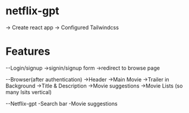 # netflix-gpt
  -> Create react app
  -> Configured Tailwindcss




# Features

--Login/signup
  ->signin/signup form
  ->redirect to browse page

--Browser(after authentication)
  ->Header
  ->Main Movie
    ->Trailer in Background
    ->Title & Description
    ->Movie suggestions
       ->Movie Lists (so many lsits vertical)

--Netflix-gpt
   -Search bar
   -Movie suggestions